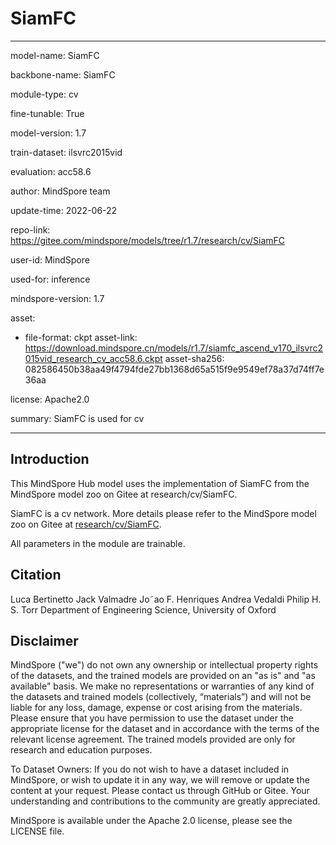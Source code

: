 # SiamFC

---

model-name: SiamFC

backbone-name: SiamFC

module-type: cv

fine-tunable: True

model-version: 1.7

train-dataset: ilsvrc2015vid

evaluation: acc58.6

author: MindSpore team

update-time: 2022-06-22

repo-link: <https://gitee.com/mindspore/models/tree/r1.7/research/cv/SiamFC>

user-id: MindSpore

used-for: inference

mindspore-version: 1.7

asset:

-
    file-format: ckpt
    asset-link: <https://download.mindspore.cn/models/r1.7/siamfc_ascend_v170_ilsvrc2015vid_research_cv_acc58.6.ckpt>
    asset-sha256: 082586450b38aa49f4794fde27bb1368d65a515f9e9549ef78a37d74ff7e36aa

license: Apache2.0

summary: SiamFC is used for cv

---

## Introduction

This MindSpore Hub model uses the implementation of SiamFC from the MindSpore model zoo on Gitee at research/cv/SiamFC.

SiamFC is a cv network. More details please refer to the MindSpore model zoo on Gitee at [research/cv/SiamFC](https://gitee.com/mindspore/models/blob/r1.7/research/cv/SiamFC/README.md).

All parameters in the module are trainable.

## Citation

Luca Bertinetto Jack Valmadre Jo˜ao F. Henriques Andrea Vedaldi Philip H. S. Torr Department of Engineering Science, University of Oxford

## Disclaimer

MindSpore ("we") do not own any ownership or intellectual property rights of the datasets, and the trained models are provided on an "as is" and "as available" basis. We make no representations or warranties of any kind of the datasets and trained models (collectively, “materials”) and will not be liable for any loss, damage, expense or cost arising from the materials. Please ensure that you have permission to use the dataset under the appropriate license for the dataset and in accordance with the terms of the relevant license agreement. The trained models provided are only for research and education purposes.

To Dataset Owners: If you do not wish to have a dataset included in MindSpore, or wish to update it in any way, we will remove or update the content at your request. Please contact us through GitHub or Gitee. Your understanding and contributions to the community are greatly appreciated.

MindSpore is available under the Apache 2.0 license, please see the LICENSE file.
